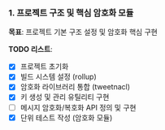 ### 1. 프로젝트 구조 및 핵심 암호화 모듈

**목표**: 프로젝트 기본 구조 설정 및 암호화 핵심 구현

**TODO 리스트**:

- [x] 프로젝트 초기화
- [x] 빌드 시스템 설정 (rollup)
- [x] 암호화 라이브러리 통합 (tweetnacl)
- [x] 키 생성 및 관리 유틸리티 구현
- [ ] 메시지 암호화/복호화 API 정의 및 구현
- [x] 단위 테스트 작성 (암호화 모듈)
